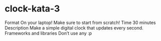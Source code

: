 # clock-kata-3
Format  On your laptop! Make sure to start from scratch!  Time  30 minutes  Description  Make a simple digital clock that updates every second.  Frameworks and libraries  Don’t use any :p

